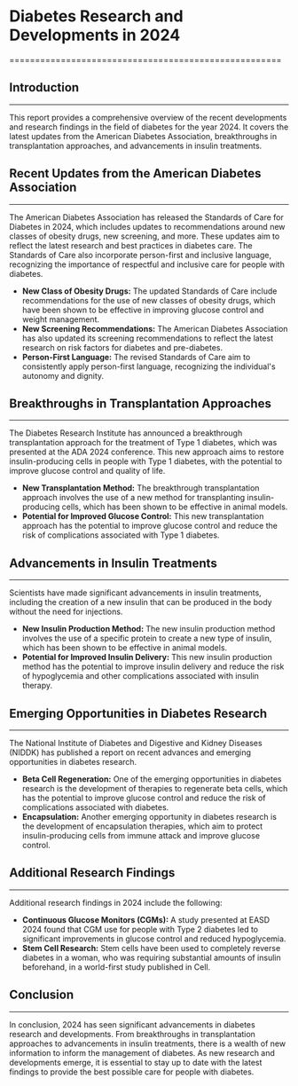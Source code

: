 # Diabetes Research and Developments in 2024
=====================================================

## Introduction
------------

This report provides a comprehensive overview of the recent developments and research findings in the field of diabetes for the year 2024. It covers the latest updates from the American Diabetes Association, breakthroughs in transplantation approaches, and advancements in insulin treatments.

## Recent Updates from the American Diabetes Association
---------------------------------------------

The American Diabetes Association has released the Standards of Care for Diabetes in 2024, which includes updates to recommendations around new classes of obesity drugs, new screening, and more. These updates aim to reflect the latest research and best practices in diabetes care. The Standards of Care also incorporate person-first and inclusive language, recognizing the importance of respectful and inclusive care for people with diabetes.

* **New Class of Obesity Drugs:** The updated Standards of Care include recommendations for the use of new classes of obesity drugs, which have been shown to be effective in improving glucose control and weight management.
* **New Screening Recommendations:** The American Diabetes Association has also updated its screening recommendations to reflect the latest research on risk factors for diabetes and pre-diabetes.
* **Person-First Language:** The revised Standards of Care aim to consistently apply person-first language, recognizing the individual's autonomy and dignity.

## Breakthroughs in Transplantation Approaches
-----------------------------------------

The Diabetes Research Institute has announced a breakthrough transplantation approach for the treatment of Type 1 diabetes, which was presented at the ADA 2024 conference. This new approach aims to restore insulin-producing cells in people with Type 1 diabetes, with the potential to improve glucose control and quality of life.

* **New Transplantation Method:** The breakthrough transplantation approach involves the use of a new method for transplanting insulin-producing cells, which has been shown to be effective in animal models.
* **Potential for Improved Glucose Control:** This new transplantation approach has the potential to improve glucose control and reduce the risk of complications associated with Type 1 diabetes.

## Advancements in Insulin Treatments
---------------------------------

Scientists have made significant advancements in insulin treatments, including the creation of a new insulin that can be produced in the body without the need for injections.

* **New Insulin Production Method:** The new insulin production method involves the use of a specific protein to create a new type of insulin, which has been shown to be effective in animal models.
* **Potential for Improved Insulin Delivery:** This new insulin production method has the potential to improve insulin delivery and reduce the risk of hypoglycemia and other complications associated with insulin therapy.

## Emerging Opportunities in Diabetes Research
---------------------------------------------

The National Institute of Diabetes and Digestive and Kidney Diseases (NIDDK) has published a report on recent advances and emerging opportunities in diabetes research.

* **Beta Cell Regeneration:** One of the emerging opportunities in diabetes research is the development of therapies to regenerate beta cells, which has the potential to improve glucose control and reduce the risk of complications associated with diabetes.
* **Encapsulation:** Another emerging opportunity in diabetes research is the development of encapsulation therapies, which aim to protect insulin-producing cells from immune attack and improve glucose control.

## Additional Research Findings
--------------------------------

Additional research findings in 2024 include the following:

* **Continuous Glucose Monitors (CGMs):** A study presented at EASD 2024 found that CGM use for people with Type 2 diabetes led to significant improvements in glucose control and reduced hypoglycemia.
* **Stem Cell Research:** Stem cells have been used to completely reverse diabetes in a woman, who was requiring substantial amounts of insulin beforehand, in a world-first study published in Cell.

## Conclusion
----------

In conclusion, 2024 has seen significant advancements in diabetes research and developments. From breakthroughs in transplantation approaches to advancements in insulin treatments, there is a wealth of new information to inform the management of diabetes. As new research and developments emerge, it is essential to stay up to date with the latest findings to provide the best possible care for people with diabetes.